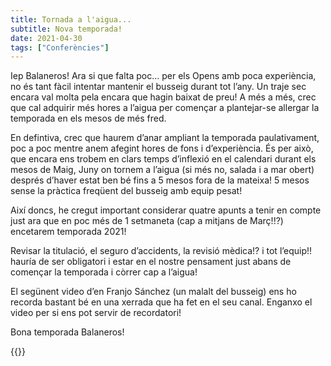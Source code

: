 ```yaml
---
title: Tornada a l'aigua...
subtitle: Nova temporada!
date: 2021-04-30
tags: ["Conferències"]
---
```


Iep Balaneros! Ara si que falta poc… per els Opens amb poca experiència, no és tant fàcil intentar mantenir el busseig durant tot l’any. Un traje sec encara val molta pela encara que hagin baixat de preu! A més a més, crec que cal adquirir més hores a l’aigua per començar a plantejar-se allergar la temporada en els mesos de més fred.

En defintiva, crec que haurem d’anar ampliant la temporada paulativament, poc a poc mentre anem afegint hores de fons i d’experiència. És per això, que encara ens trobem en clars temps d’inflexió en el calendari durant els mesos de Maig, Juny on tornem a l’aigua (si més no, salada i a mar obert) després d’haver estat ben bé fins a 5 mesos fora de la mateixa! 5 mesos sense la pràctica freqüent del busseig amb equip pesat!

Així doncs, he cregut important considerar quatre apunts a tenir en compte just ara que en poc més de 1 setmaneta (cap a mitjans de Març!!?) encetarem temporada 2021!

Revisar la titulació, el seguro d’accidents, la revisió mèdica!? i tot l’equip!! hauría de ser obligatori i estar en el nostre pensament just abans de començar la temporada i còrrer cap a l’aigua!

El segünent video d’en Franjo Sánchez (un malalt del busseig) ens ho recorda bastant bé en una xerrada que ha fet en el seu canal. Enganxo el video per si ens pot servir de recordatori!

Bona temporada Balaneros!

{{<youtube IS9Xr_MqmC4>}}

